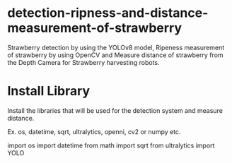 # detection-ripness-and-distance-measurement-of-strawberry
Strawberry detection by using the YOLOv8 model, Ripeness measurement of strawberry by using OpenCV and Measure distance of strawberry from the Depth Camera for Strawberry harvesting robots.


# Install Library
Install the libraries that will be used for the detection system and measure distance.

Ex. os, datetime, sqrt, ultralytics, openni, cv2 or numpy etc.

import os
import datetime
from math import sqrt
from ultralytics import YOLO
